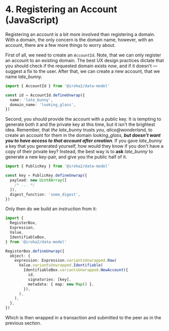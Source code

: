 # 4. Registering an Account (JavaScript)

Registering an account is a bit more involved than registering a domain. With a domain, the only concern is the domain name, however, with an account, there are a few more things to worry about.

First of all, we need to create an `AccountId`. Note, that we can only register an account to an existing domain. The best UX design practices dictate that you should check if the requested domain exists _now_, and if it doesn’t — suggest a fix to the user. After that, we can create a new account, that we name _late_bunny._

```ts
import { AccountId } from '@iroha2/data-model'

const id = AccountId.defineUnwrap({
  name: 'late_bunny',
  domain_name: 'looking_glass',
})
```

Second, you should provide the account with a public key. It is tempting to generate both it and the private key at this time, but it isn't the brightest idea. Remember, that _the late_bunny_ trusts _you, alice@wonderland,_ to create an account for them in the domain _looking_glass, **but doesn't want you to have access to that account after creation**._ If you gave _late_bunny_ a key that you generated yourself, how would they know if you don't have a copy of their private key? Instead, the best way is to **ask** _late_bunny_ to generate a new key-pair, and give you the public half of it.

```ts
import { PublicKey } from '@iroha2/data-model'

const key = PublicKey.defineUnwrap({
  payload: new Uint8Array([
    /* ... */
  ]),
  digest_function: 'some_digest',
})
```

Only then do we build an instruction from it:

```ts
import {
  RegisterBox,
  Expression,
  Value,
  IdentifiableBox,
} from '@iroha2/data-model'

RegisterBox.defineUnwrap({
  object: {
    expression: Expression.variantsUnwrapped.Raw(
      Value.variantsUnwrapped.Identifiable(
        IdentifiableBox.variantsUnwrapped.NewAccount({
          id,
          signatories: [key],
          metadata: { map: new Map() },
        }),
      ),
    ),
  },
})
```

Which is then wrapped in a transaction and submitted to the peer as in the previous section.
